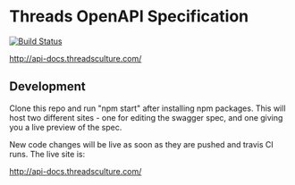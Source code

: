 # Threads OpenAPI Specification
[![Build Status](https://travis-ci.org/ThreadsCulture/REST-API.svg?branch=master)](https://travis-ci.org/ThreadsCulture/REST-API)

http://api-docs.threadsculture.com/

## Development

Clone this repo and run "npm start" after installing npm packages. This will host two different sites - one for editing the swagger spec, and one giving you a live preview of the spec. 

New code changes will be live as soon as they are pushed and travis CI runs. The live site is:

http://api-docs.threadsculture.com/
